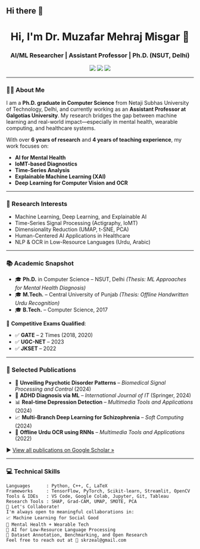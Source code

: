 ## Hi there 👋

<!-- Header with name and title -->
<h1 align="center">Hi, I'm Dr. Muzafar Mehraj Misgar 👋</h1>
<h3 align="center">AI/ML Researcher | Assistant Professor | Ph.D. (NSUT, Delhi)</h3>

<p align="center">
  <a href="mailto:skrzeal@gmail.com"><img src="https://img.shields.io/badge/Email-skrzeal@gmail.com-red?style=for-the-badge&logo=gmail"></a>
  <a href="https://scholar.google.com/citations?hl=en&user=9Bo_oucAAAAJ"><img src="https://img.shields.io/badge/Google%20Scholar-View-blue?style=for-the-badge&logo=googlescholar"></a>
  <a href="https://www.linkedin.com/mmmisgar"><img src="https://img.shields.io/badge/LinkedIn-Connect-blue?style=for-the-badge&logo=linkedin"></a>
</p>

---

### 👨‍🏫 About Me

I am a **Ph.D. graduate in Computer Science** from Netaji Subhas University of Technology, Delhi, and currently working as an **Assistant Professor at Galgotias University**. My research bridges the gap between machine learning and real-world impact—especially in mental health, wearable computing, and healthcare systems.

With over **6 years of research** and **4 years of teaching experience**, my work focuses on:

- **AI for Mental Health**
- **IoMT-based Diagnostics**
- **Time-Series Analysis**
- **Explainable Machine Learning (XAI)**
- **Deep Learning for Computer Vision and OCR**

---

### 🧪 Research Interests

- Machine Learning, Deep Learning, and Explainable AI
- Time-Series Signal Processing (Actigraphy, IoMT)
- Dimensionality Reduction (UMAP, t-SNE, PCA)
- Human-Centered AI Applications in Healthcare
- NLP & OCR in Low-Resource Languages (Urdu, Arabic)

---

### 📚 Academic Snapshot

- 🎓 **Ph.D.** in Computer Science – NSUT, Delhi *(Thesis: ML Approaches for Mental Health Diagnosis)*
- 🎓 **M.Tech.** – Central University of Punjab *(Thesis: Offline Handwritten Urdu Recognition)*
- 🎓 **B.Tech.** – Computer Science, 2017

🧾 **Competitive Exams Qualified**:  
- ✅ **GATE** – 2 Times (2018, 2020)  
- ✅ **UGC-NET** – 2023  
- ✅ **JKSET** – 2022

---

### 📝 Selected Publications

- 🧠 **Unveiling Psychotic Disorder Patterns** – *Biomedical Signal Processing and Control* (2024)  
- 🎯 **ADHD Diagnosis via ML** – *International Journal of IT* (Springer, 2024)  
- 📊 **Real-time Depression Detection** – *Multimedia Tools and Applications* (2024)  
- 📈 **Multi-Branch Deep Learning for Schizophrenia** – *Soft Computing* (2024)  
- 📝 **Offline Urdu OCR using RNNs** – *Multimedia Tools and Applications* (2022)

▶️ [View all publications on Google Scholar »](https://scholar.google.com/citations?hl=en&user=9Bo_oucAAAAJ)

---

### 💻 Technical Skills

```text
Languages      : Python, C++, C, LaTeX
Frameworks     : TensorFlow, PyTorch, Scikit-learn, Streamlit, OpenCV
Tools & IDEs   : VS Code, Google Colab, Jupyter, Git, Tableau
Research Tools : SHAP, Grad-CAM, UMAP, SMOTE, PCA
🚀 Let's Collaborate!
I'm always open to meaningful collaborations in:
📈 Machine Learning for Social Good
🧠 Mental Health + Wearable Tech
🧾 AI for Low-Resource Language Processing
🧪 Dataset Annotation, Benchmarking, and Open Research
Feel free to reach out at 📧 skrzeal@gmail.com
